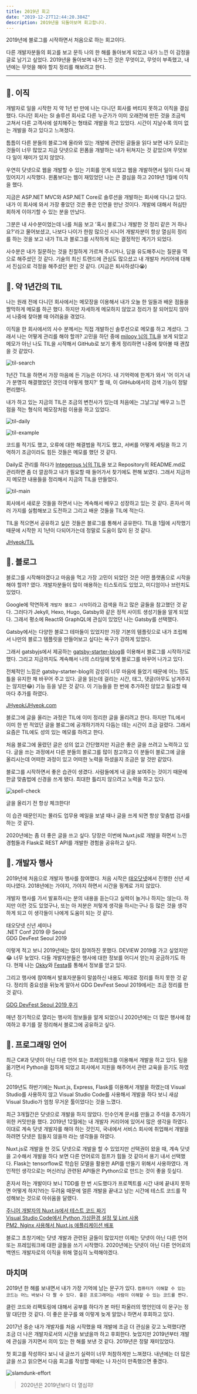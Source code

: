 ```yaml
---
title: 2019년 회고
date: "2019-12-27T12:44:20.384Z"
description: 2019년을 되돌아보며 회고합니다.
---
```


2019년에 블로그를 시작하면서 처음으로 하는 회고이다.

다른 개발자분들의 회고를 보고 문득 나의 한 해를 돌아보게 되었고 내가 느낀 이 감정을 글로 남기고 싶었다. 2019년을 돌아보며 내가 느낀 것은 무엇이고, 무엇이 부족했고, 내년에는 무엇을 해야 할지 정리를 해보려고 한다.

---

## 📃. 이직

개발자로 일을 시작한 지 약 1년 반 만에 나는 다니던 회사를 버티지 못하고 이직을 결심했다. 다니던 회사는 SI 솔루션 회사로 다른 누군가가 이미 오래전에 만든 것을 조금씩 고쳐서 다른 고객사에 설치해주는 형태로 개발을 하고 있었다. 시간이 지날수록 의미 없는 개발을 하고 있다고 느껴졌다.

틈틈이 다른 분들의 블로그에 올라와 있는 개발에 관련된 글들을 읽다 보면 내가 모르는 것들이 너무 많았고 지금 닷넷으로 윈폼을 개발하는 내가 뒤쳐지는 것 같았으며 무엇보다 일이 재미가 있지 않았다.

우연히 닷넷으로 웹을 개발할 수 있는 기회를 얻게 되었고 웹을 개발하면서 일이 다시 재밌어지기 시작했다. 윈폼보다는 웹이 재밌었던 나는 큰 결심을 하고 2019년 1월에 이직을 했다.

지금은 ASP.NET MVC와 ASP.NET Core로 솔루션을 개발하는 회사에 다니고 있다. 내가 이 회사에 와서 가장 좋았던 것은 좋은 인연을 만난 것이다. 개발에 대해서 허심탄회하게 이야기할 수 있는 분을 만났다.

그분은 내 사수분이었는데 나를 처음 보고 '혹시 블로그나 개발한 것 정리 같은 거 하나요?'라고 물어보셨고, 나보다 나이가 한참 많으신 시니어 개발자분이 항상 열심히 정리를 하는 것을 보고 내가 TIL과 블로그를 시작하게 되는 결정적인 계기가 되었다.

사수분은 내가 질문하는 것을 친절하게 가르쳐 주시거나, 답을 유도해주시는 질문을 역으로 해주셨던 것 같다. 기술의 최신 트렌드에 관심도 많으셨고 내 개발자 커리어에 대해서 진심으로 걱정을 해주셨던 분인 것 같다. (지금은 퇴사하셨다😭)

## 📃. 약 1년간의 TIL

나는 원래 전에 다니던 회사에서는 메모장을 이용해서 내가 오늘 한 일들과 배운 점들을 짤막하게 메모를 하곤 했다. 하지만 자세하게 메모하지 않았고 정리가 잘 되어있지 않아서 나중에 찾아볼 때 어려움을 겪었다.

이직을 한 회사에서의 사수 분께서는 직접 개발하신 솔루션으로 메모를 하고 계셨다. 그래서 나는 어떻게 관리를 해야 할까? 고민을 하던 중에 [milooy 님의 TIL](https://github.com/milooy/TIL)을 보게 되었고 메모가 아닌 나도 TIL을 시작해서 GitHub로 보기 좋게 정리하면 나중에 찾아볼 때 괜찮을 것 같았다.

![til-search](./til-search.png)

1년간 TIL을 하면서 가장 마음에 든 기능은 이거다. 내 기억력에 한계가 와서 '어 이거 내가 분명히 해결했었던 것인데 어떻게 했지?' 할 때, 이 GitHub에서의 검색 기능이 정말 편리했다.

내가 하고 있는 지금의 TIL은 조금의 변천사가 있는데 처음에는 그날그날 배우고 느낀 점을 적는 형식의 메모장처럼 이용을 하고 있었다.

![til-daily](./til-daily.png)

![til-example](./til-example.png)

코드를 적기도 했고, 오류에 대한 해결법을 적기도 했고, 서버를 어떻게 세팅을 하고 기억하기 조금이라도 힘든 것들은 메모를 했던 것 같다.

Daily로 관리를 하다가 [Integerous 님의 TIL](https://github.com/Integerous/TIL)을 보고 Repository의 README.md로 관리하면 좀 더 깔끔하고 내가 필요할 때 들어가서 찾기에도 편해 보였다. 그래서 지금까지 메모한 내용들을 정리해서 지금의 TIL을 만들었다.

![til-main](./til-main.png)

회사에서 새로운 것들을 하면서 나는 계속해서 배우고 성장하고 있는 것 같다. 혼자서 여러 가지를 실험해보고 도전하고 그리고 배운 것들을 TIL에 적는다.

TIL을 적으면서 공유하고 싶은 것들은 블로그를 통해서 공유한다. TIL을 1월에 시작했기 때문에 시작한 지 1년이 다되어가는데 정말로 도움이 많이 된 것 같다.

[JHyeok/TIL](https://github.com/JHyeok/TIL)

## 📃. 블로그

블로그를 시작해야겠다고 마음을 먹고 가장 고민이 되었던 것은 어떤 플랫폼으로 시작을 해야 할까? 였다. 개발자분들이 많이 애용하는 티스토리도 있었고, 미디엄이나 브런치도 있었다.

Google에 막연하게 `개발자 블로그 시작`이라고 검색을 하고 많은 글들을 참고했던 것 같다. 그러다가 Jekyll, Hexo, Hugo, Gatsby와 같은 정적 사이트 생성기들을 알게 되었다. 그래서 평소에 React와 GraphQL에 관심이 있었던 나는 Gatsby를 선택했다.

Gatsby에서는 다양한 블로그 테마들이 있었지만 가장 기본의 템플릿으로 내가 조립해서 나만의 블로그 템플릿을 만들어보고 싶다는 욕구가 강하게 있었다.

그래서 gatsbyjs에서 제공하는 [gatsby-starter-blog](https://github.com/gatsbyjs/gatsby-starter-blog)를 이용해서 블로그를 시작하기로 했다. 그리고 지금까지도 계속해서 나의 스타일에 맞게 블로그를 바꾸어 나가고 있다.

전체적인 느낌은 gatsby-starter-blog의 감성이 너무 마음에 들었기 때문에 어느 정도 틀을 유지한 채 바꾸어 주고 있다. 글을 읽는데 걸리는 시간, 태그, 댓글(아무도 남겨주지는 않지만😂) 기능 등을 넣은 것 같다. 이 기능들을 한 번에 추가하진 않았고 필요할 때마다 추가를 하였다.

[JHyeok/JHyeok.com](https://github.com/JHyeok/JHyeok.com)

블로그에 글을 올리는 과정은 TIL에 이미 정리한 글을 올리려고 한다. 하지만 TIL에서 이미 한 번 적었던 글을 블로그에 공개하기까지 다듬는 데는 시간이 조금 걸렸다. 그래서 요즘은 TIL에도 성의 있는 메모를 하려고 한다.

처음 블로그에 올렸던 글은 성의 없고 간단했지만 지금은 좋은 글을 쓰려고 노력하고 있다. 글을 쓰는 과정에서 다른 분들의 블로그를 많이 참고하고 이 분들이 블로그에 글을 올리시는데 어떠한 과정이 있고 어떠한 노력을 하셨을지 조금은 알 것만 같았다.

블로그를 시작하면서 좋은 습관이 생겼다. 사람들에게 내 글을 보여주는 것이기 때문에 한글 맞춤법에 신경을 쓰게 됐다. 최대한 틀리지 않으려고 노력을 하고 있다.

![spell-check](./spell-check.png)

글을 올리기 전 항상 체크한다!

이 습관 때문인지는 몰라도 업무용 메일을 보낼 때나 글을 쓰게 되면 항상 맞춤법 검사를 하는 것 같다.

2020년에는 좀 더 좋은 글을 쓰고 싶다. 당장은 이번에 Nuxt.js로 개발을 하면서 느낀 경험들과 Flask로 REST API를 개발한 경험을 공유하고 싶다.

## 📃. 개발자 행사

2019년에 처음으로 개발자 행사를 참여했다. 처음 시작은 [태오닷넷](http://taeyo.net/)에서 진행한 신년 세미나였다. 2018년에는 가야지, 가야지 하면서 시간을 핑계로 가지 않았다.

개발자 행사를 가서 발표하시는 분의 내용을 듣는다고 실력이 늘거나 하지는 않는다. 하지만 이런 것도 있었구나, 또는 아 저분은 저렇게 생각을 하시는구나 등 많은 것을 생각하게 되고 이 생각들이 나에게 도움이 되는 것 같다.

태오닷넷 신년 세미나\
.NET Conf 2019 @ Seoul\
GDG DevFest Seoul 2019

이렇게 적고 보니 2019년에는 많이 참여하진 못했다. DEVIEW 2019를 가고 싶었지만😂 너무 늦었다. 다들 개발자분들은 행사에 대한 정보를 어디서 얻는지 궁금하기도 하다. 현재 나는 [Okky](https://okky.kr/)와 [Festa](https://festa.io/)를 통해서 정보를 얻고 있다.

그리고 행사에 참여해서 발표자분들이 말씀하신 내용도 제대로 정리를 하지 못한 것 같다. 정리의 중요성을 뒤늦게 알아서 GDG DevFest Seoul 2019에서는 조금 정리를 한 것 같다.

[GDG DevFest Seoul 2019 후기](https://jhyeok.com/gdg-devfest-seoul-2019.md/)

매년 정기적으로 열리는 행사의 정보들을 알게 되었으니 2020년에는 더 많은 행사에 참여하고 후기를 잘 정리해서 블로그에 공유하고 싶다.

## 📃. 프로그래밍 언어

최근 C#과 닷넷이 아닌 다른 언어 또는 프레임워크를 이용해서 개발을 하고 있다. 팀을 옮기면서 Python을 접하게 되었고 회사에서 지원을 해주어서 관련 교육을 듣기도 하였다.

2019년도 하반기에는 Nuxt.js, Express, Flask를 이용해서 개발을 하였는데 Visual Studio를 사용하지 않고 Visual Studio Code를 사용해서 개발을 하다 보니 새삼 Visual Studio가 엄청 무거운 툴이었다는 것을 느꼈다.

최근 3개월간은 닷넷으로 개발을 하지 않았다. 인수인계 문서를 만들고 주석을 추가하기 위한 커밋만을 했다. 2019년 12월에는 내 개발자 커리어에 있어서 많은 생각을 하였다. 이대로 계속 닷넷 개발자를 해야 하는 것인지, 국내에서 서비스 회사에 취업해서 개발을 하려면 닷넷은 힘들지 않을까 라는 생각들을 하였다.

Nuxt.js로 개발을 한 것도 닷넷으로 개발을 할 수 있었지만 선택권이 왔을 때, 계속 닷넷을 고수해서 개발을 하다 보면 다른 언어로의 점프가 힘들 것 같아서 용기 내서 선택했다. Flask는 tensorflow로 학습된 모델을 활용한 API를 만들기 위해서 사용하였다. 개인적인 생각으로는 머신러닝 관련된 API들은 Python으로 만드는 것이 좋을 듯싶다.

혼자서 하는 개발이다 보니 TDD를 한 번 시도했다가 프로젝트를 시간 내에 끝내지 못하면 어떻게 하지?라는 두려움 때문에 얼른 개발을 끝내고 남는 시간에 테스트 코드를 작성해보는 것으로 아쉬움을 달랬다.

[주니어 개발자의 Nuxt.js에서 테스트 코드 짜기](https://jhyeok.com/nuxtjs-api-test/)\
[Visual Studio Code에서 Python 가상환경 설정 및 Lint 사용](https://jhyeok.com/python-with-vscode/)\
[PM2, Nginx 사용해서 Nuxt.js 애플리케이션 배포](https://jhyeok.com/nuxtjs-pm2-nginx/)

블로그 초창기에는 닷넷 개발과 관련된 글들이 많았지만 이제는 닷넷이 아닌 다른 언어 또는 프레임워크에 대한 글들을 쓰기 시작했다. 2020년에는 닷넷이 아닌 다른 언어로의 백엔드 개발자로의 이직을 위해 열심히 노력해야겠다.

## 마치며

2019년 한 해를 보내면서 내가 가장 기억에 남는 문구가 있다. `컴퓨터가 이해할 수 있는 코드는 어느 바보나 다 짤 수 있다. 좋은 프로그래머는 사람이 이해할 수 있는 코드를 짠다.`

클린 코드와 리팩토링에 대해서 공부를 하다가 본 마틴 파울러의 명언인데 이 문구는 정말 대단한 것 같다. 이 좋은 문구를 왜 이렇게 늦게 알았나 하면서 후회하고 있다.

2017년 중순 내가 개발자를 처음 시작했을 때 개발에 조금 더 관심을 갖고 노력했다면 조금 더 나은 개발자로서의 시간을 보냈을까 하고 후회한다. 늦었지만 2019년부터 개발에 관심을 가지면서 의미 있는 한 해를 보낸 것 같다. 2019년은 정말 재미있었다.

첫 회고를 작성하다 보니 내 글쓰기 실력이 너무 처참하게만 느껴졌다. 내년에는 더 많은 글을 쓰고 읽으면서 다음 회고를 작성할 때에는 나 자신이 만족했으면 좋겠다.

![slamdunk-effort](./slamdunk-effort.png)

> 2020년은 2019년보다 더 열심히!

